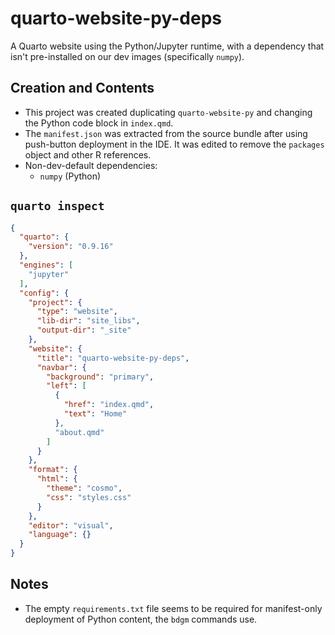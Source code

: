 # quarto-website-py-deps

A Quarto website using the Python/Jupyter runtime, with a dependency that isn't pre-installed on our dev images (specifically `numpy`).

## Creation and Contents

- This project was created duplicating `quarto-website-py` and changing the Python code block in `index.qmd`.
- The `manifest.json` was extracted from the source bundle after using push-button deployment in the IDE. It was edited to remove the `packages` object and other R references.
- Non-dev-default dependencies:
  - `numpy` (Python)

## `quarto inspect`

```json
{
  "quarto": {
    "version": "0.9.16"
  },
  "engines": [
    "jupyter"
  ],
  "config": {
    "project": {
      "type": "website",
      "lib-dir": "site_libs",
      "output-dir": "_site"
    },
    "website": {
      "title": "quarto-website-py-deps",
      "navbar": {
        "background": "primary",
        "left": [
          {
            "href": "index.qmd",
            "text": "Home"
          },
          "about.qmd"
        ]
      }
    },
    "format": {
      "html": {
        "theme": "cosmo",
        "css": "styles.css"
      }
    },
    "editor": "visual",
    "language": {}
  }
}
```

## Notes

- The empty `requirements.txt` file seems to be required for manifest-only deployment of Python content, the `bdgm` commands use.
